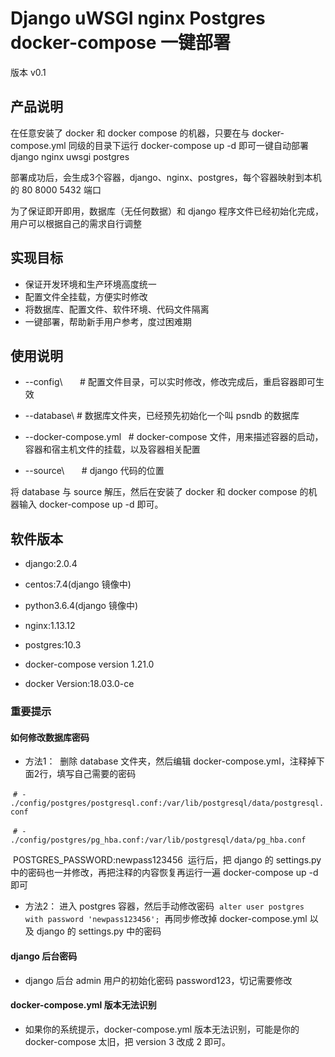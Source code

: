 # Django uWSGI nginx Postgres docker-compose 一键部署

版本 v0.1


## 产品说明

在任意安装了 docker 和 docker compose 的机器，只要在与
docker-compose.yml 同级的目录下运行 docker-compose up -d
即可一键自动部署 django nginx uwsgi postgres

部署成功后，会生成3个容器，django、nginx、postgres，每个容器映射到本机的 80 8000 5432 端口

为了保证即开即用，数据库（无任何数据）和 django 程序文件已经初始化完成，用户可以根据自己的需求自行调整



## 实现目标

- 保证开发环境和生产环境高度统一
- 配置文件全挂载，方便实时修改
- 将数据库、配置文件、软件环境、代码文件隔离
- 一键部署，帮助新手用户参考，度过困难期



## 使用说明

- --config\       # 配置文件目录，可以实时修改，修改完成后，重启容器即可生效

- --database\     # 数据库文件夹，已经预先初始化一个叫 psndb 的数据库

- --docker-compose.yml    # docker-compose 文件，用来描述容器的启动，容器和宿主机文件的挂载，以及容器相关配置

- --source\       # django 代码的位置

将 database 与 source 解压，然后在安装了 docker 和 docker compose 的机器输入 docker-compose up -d 即可。



## 软件版本

- django:2.0.4

- centos:7.4(django 镜像中)

- python3.6.4(django 镜像中)

- nginx:1.13.12

- postgres:10.3

- docker-compose version 1.21.0

- docker Version:18.03.0-ce



### 重要提示

#### 如何修改数据库密码
- 方法1：
  删除 database 文件夹，然后编辑 docker-compose.yml，注释掉下面2行，填写自己需要的密码
  
  `# - ./config/postgres/postgresql.conf:/var/lib/postgresql/data/postgresql.conf`
  
  `# - ./config/postgres/pg_hba.conf:/var/lib/postgresql/data/pg_hba.conf`
  
  POSTGRES_PASSWORD:newpass123456
  运行后，把 django 的 settings.py 中的密码也一并修改，再把注释的内容恢复再运行一遍 docker-compose up -d 即可

- 方法2：
  进入 postgres 容器，然后手动修改密码
  `alter user postgres with password 'newpass123456';`
  再同步修改掉 docker-compose.yml 以及 django 的 settings.py 中的密码

#### django 后台密码
- django 后台 admin 用户的初始化密码 password123，切记需要修改

#### docker-compose.yml 版本无法识别
- 如果你的系统提示，docker-compose.yml 版本无法识别，可能是你的 docker-compose 太旧，把 version 3 改成 2 即可。





